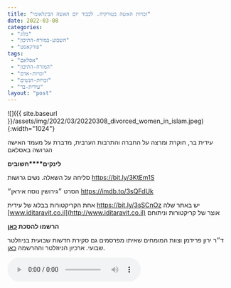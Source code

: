 ```yaml
---
title: "זכויות האשה בטורקיה. לכבוד יום האשה הבינלאומי"
date: 2022-03-08
categories: 
 - "בלוג"
 - "השבוע-במזרח-התיכון"
 - "פודקאסט"
tags: 
 - "אסלאם"
 - "המזרח-התיכון"
 - "זכויות-אדם"
 - "זכויות-הנשים"
 - "עידית-בר"
layout: "post"
---
```


![]({{ site.baseurl }}/assets/img/2022/03/20220308_divorced_women_in_islam.jpeg){:width="1024"}

עידית בר, חוקרת ומרצה על החברה והתרבות הערבית, מדברת על מעמד האישה הגרושה באסלאם 

**לינקים****חשובים**

סליחה על השאלה. נשים גרושות [<https://bit.ly/3KtEm1S>](https://bit.ly/3KtEm1S)

הסרט ״גירושין נוסח איראן״ [<https://imdb.to/3sQFdUk>](https://imdb.to/3sQFdUk)

אחת הקריקטורות בבלוג של עידית [<https://bit.ly/3sSCnOz>](https://bit.ly/3sSCnOz) יש באתר שלה [www.iditaravit.co.il](http://www.iditaravit.co.il) אוצר של קריקטורות וניתוחם

**הרשמו להסכת [כאן](https://anchor.fm/hashavua)**

 ד״ר ירון פרידמן וצוות המומחים שאיתו מפרסמים גם סקירת חדשות שבועית בניוזלטר שבועי. ארכיון הניוזלטר וההרשמה [כאן](https://us7.campaign-archive.com/home/?u=11fe1442157d219f56c36d2a9&id=e0b5399e69).

<audio controls src="https://d3ctxlq1ktw2nl.cloudfront.net/staging/2022-2-8/252568628-44100-2-32ec02410ffb9.m4a" class=" wp-block-audio"></audio>
